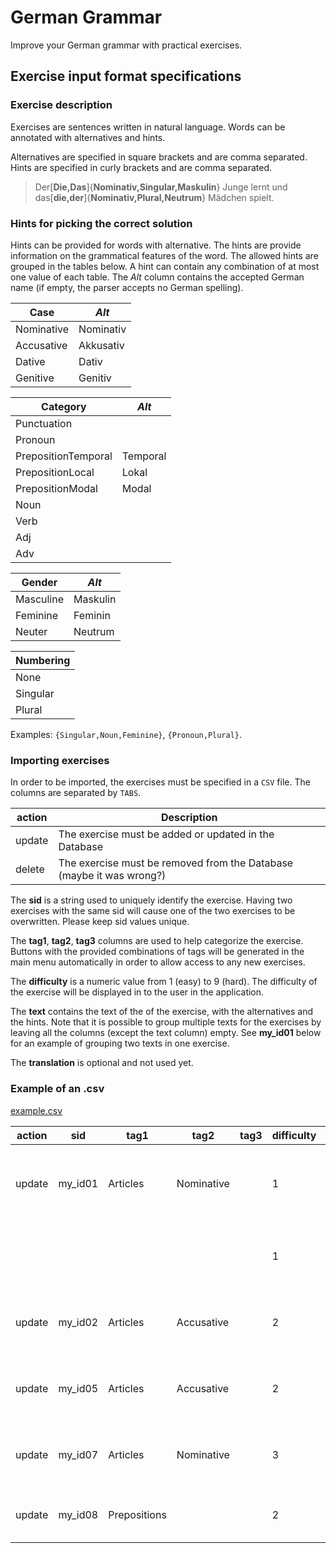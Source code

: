 ﻿# German Grammar
Improve your German grammar with practical exercises.

## Exercise input format specifications

### Exercise description
Exercises are sentences written in natural language.
Words can be annotated with alternatives and hints.

Alternatives are specified in square brackets and are comma separated.
Hints are specified in curly brackets and are comma separated.

> Der[**Die,Das**]{**Nominativ,Singular,Maskulin**} Junge lernt und das[**die,der**]{**Nominativ,Plural,Neutrum**} Mädchen spielt.

### Hints for picking the correct solution

Hints can be provided for words with alternative.
The hints are provide information on the grammatical features of the word.
The allowed hints are grouped in the tables below.
A hint can contain any combination of at most one value of each table.
The *Alt* column contains the accepted German name (if empty, the parser accepts no German spelling).


|Case|*Alt*|
|---|---|
|Nominative|Nominativ|
|Accusative|Akkusativ|
|Dative|Dativ|
|Genitive|Genitiv|


|Category|*Alt*|
|---|---|
|Punctuation||
|Pronoun||
|PrepositionTemporal|Temporal|
|PrepositionLocal|Lokal|
|PrepositionModal|Modal|
|Noun||
|Verb||
|Adj||
|Adv||


|Gender|*Alt*|
|---|---|
|Masculine|Maskulin|
|Feminine|Feminin|
|Neuter|Neutrum|


|Numbering|
|---|
|None|
|Singular|
|Plural|


Examples: `{Singular,Noun,Feminine}`, `{Pronoun,Plural}`.


### Importing exercises
In order to be imported, the exercises must be specified in a `CSV` file.
The columns are separated by `TABS`.

|**action**|Description|
|---|---|
|update|The exercise must be added or updated in the Database|
|delete|The exercise must be removed from the Database (maybe it was wrong?)|


The **sid** is a string used to uniquely identify the exercise.
Having two exercises with the same sid will cause one of the two exercises to be overwritten.
Please keep sid values unique.


The **tag1**, **tag2**, **tag3** columns are used to help categorize the exercise.
Buttons with the provided combinations of tags will be generated in the main menu automatically in order to allow access to any new exercises.


The **difficulty** is a numeric value from 1 (easy) to 9 (hard).
The difficulty of the exercise will be displayed in to the user in the application.


The **text** contains the text of the of the exercise,
with the alternatives and the hints.
Note that it is possible to group multiple texts for the exercises by leaving all the columns (except the text column) empty.
See **my_id01** below for an example of grouping two texts in one exercise.


The **translation** is optional and not used yet.


### Example of an .csv

[example.csv](example.csv)


|action|sid|tag1|tag2|tag3|difficulty|text|translation|
|---|---|---|---|---|---|---|---|
|update|my_id01|Articles|Nominative||1|Die[Das,Der]{Nominativ,Singular,Feminin} Mutter kocht und die[der,dem]{Nominativ,Plural,Neutrum} Kinder kaufen ein.||
||||||1|Der[Die,Das]{Nominativ,Singular,Maskulin} Junge lernt und das[die,der]{Nominativ,Plural,Neutrum} Mädchen spielt.||
|update|my_id02|Articles|Accusative||2|Die[der,das]{Nominativ,Singular,Feminin} Tür macht ein[eine,einer]{Akkusativ,Singular,Neutrum} komisches Geräusch.||
|update|my_id05|Articles|Accusative||2|Wer tut dem[der,das]{Dativ,Singular,Maskulin} Lehrer einen[einem,eines]{Akkusativ,Singular,Neutrum} Gefallen?||
|update|my_id07|Articles|Nominative||3|Ein[Eine,Eines]{Nominativ,Singular,Maskulin} Tag ist wie der[die,dem,das]{Nominativ,Singular,Maskulin} andere.||
|update|my_id08|Prepositions|||2|Das Kind geht nicht aus[bei,während]{lokal,Dativ} dem Haus ohne[statt,mit]{modal,Akkusativ} sein Spiel.||
